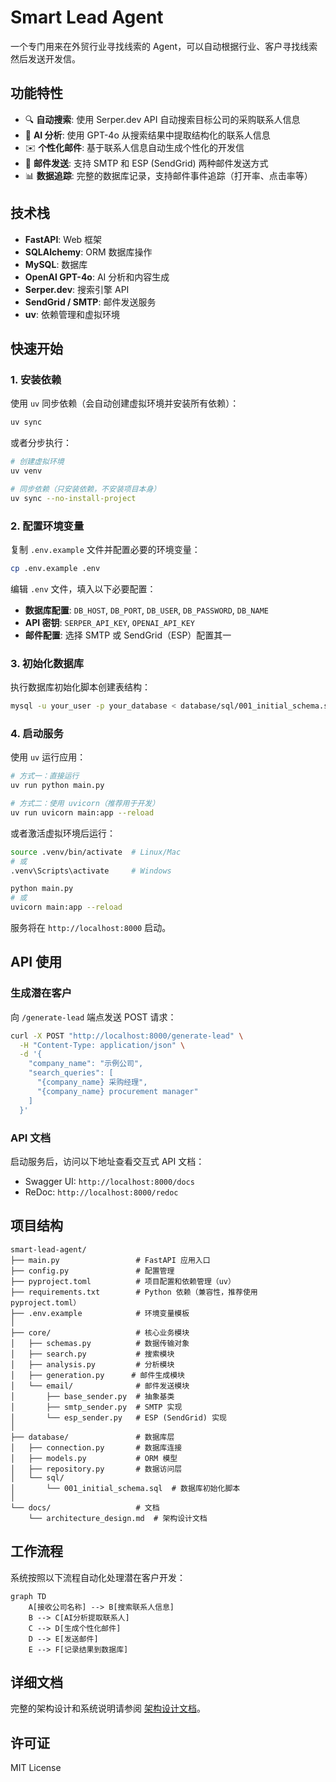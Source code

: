 # Smart Lead Agent

一个专门用来在外贸行业寻找线索的 Agent，可以自动根据行业、客户寻找线索然后发送开发信。

## 功能特性

- 🔍 **自动搜索**: 使用 Serper.dev API 自动搜索目标公司的采购联系人信息
- 🤖 **AI 分析**: 使用 GPT-4o 从搜索结果中提取结构化的联系人信息
- ✉️ **个性化邮件**: 基于联系人信息自动生成个性化的开发信
- 📧 **邮件发送**: 支持 SMTP 和 ESP (SendGrid) 两种邮件发送方式
- 📊 **数据追踪**: 完整的数据库记录，支持邮件事件追踪（打开率、点击率等）

## 技术栈

- **FastAPI**: Web 框架
- **SQLAlchemy**: ORM 数据库操作
- **MySQL**: 数据库
- **OpenAI GPT-4o**: AI 分析和内容生成
- **Serper.dev**: 搜索引擎 API
- **SendGrid / SMTP**: 邮件发送服务
- **uv**: 依赖管理和虚拟环境

## 快速开始

### 1. 安装依赖

使用 `uv` 同步依赖（会自动创建虚拟环境并安装所有依赖）：

```bash
uv sync
```

或者分步执行：

```bash
# 创建虚拟环境
uv venv

# 同步依赖（只安装依赖，不安装项目本身）
uv sync --no-install-project
```

### 2. 配置环境变量

复制 `.env.example` 文件并配置必要的环境变量：

```bash
cp .env.example .env
```

编辑 `.env` 文件，填入以下必要配置：

- **数据库配置**: `DB_HOST`, `DB_PORT`, `DB_USER`, `DB_PASSWORD`, `DB_NAME`
- **API 密钥**: `SERPER_API_KEY`, `OPENAI_API_KEY`
- **邮件配置**: 选择 SMTP 或 SendGrid（ESP）配置其一

### 3. 初始化数据库

执行数据库初始化脚本创建表结构：

```bash
mysql -u your_user -p your_database < database/sql/001_initial_schema.sql
```

### 4. 启动服务

使用 `uv` 运行应用：

```bash
# 方式一：直接运行
uv run python main.py

# 方式二：使用 uvicorn（推荐用于开发）
uv run uvicorn main:app --reload
```

或者激活虚拟环境后运行：

```bash
source .venv/bin/activate  # Linux/Mac
# 或
.venv\Scripts\activate     # Windows

python main.py
# 或
uvicorn main:app --reload
```

服务将在 `http://localhost:8000` 启动。

## API 使用

### 生成潜在客户

向 `/generate-lead` 端点发送 POST 请求：

```bash
curl -X POST "http://localhost:8000/generate-lead" \
  -H "Content-Type: application/json" \
  -d '{
    "company_name": "示例公司",
    "search_queries": [
      "{company_name} 采购经理",
      "{company_name} procurement manager"
    ]
  }'
```

### API 文档

启动服务后，访问以下地址查看交互式 API 文档：

- Swagger UI: `http://localhost:8000/docs`
- ReDoc: `http://localhost:8000/redoc`

## 项目结构

```
smart-lead-agent/
├── main.py                 # FastAPI 应用入口
├── config.py               # 配置管理
├── pyproject.toml          # 项目配置和依赖管理（uv）
├── requirements.txt        # Python 依赖（兼容性，推荐使用 pyproject.toml）
├── .env.example            # 环境变量模板
│
├── core/                   # 核心业务模块
│   ├── schemas.py          # 数据传输对象
│   ├── search.py           # 搜索模块
│   ├── analysis.py         # 分析模块
│   ├── generation.py      # 邮件生成模块
│   └── email/              # 邮件发送模块
│       ├── base_sender.py  # 抽象基类
│       ├── smtp_sender.py  # SMTP 实现
│       └── esp_sender.py   # ESP (SendGrid) 实现
│
├── database/               # 数据库层
│   ├── connection.py       # 数据库连接
│   ├── models.py           # ORM 模型
│   ├── repository.py       # 数据访问层
│   └── sql/
│       └── 001_initial_schema.sql  # 数据库初始化脚本
│
└── docs/                   # 文档
    └── architecture_design.md  # 架构设计文档
```

## 工作流程

系统按照以下流程自动化处理潜在客户开发：

```mermaid
graph TD
    A[接收公司名称] --> B[搜索联系人信息]
    B --> C[AI分析提取联系人]
    C --> D[生成个性化邮件]
    D --> E[发送邮件]
    E --> F[记录结果到数据库]
```

## 详细文档

完整的架构设计和系统说明请参阅 [架构设计文档](docs/architecture_design.md)。

## 许可证

MIT License
